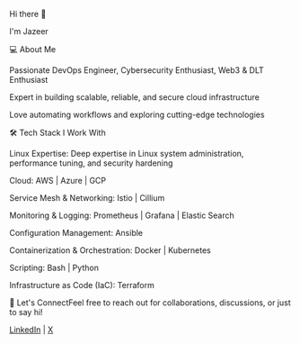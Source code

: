 Hi there 👋

I'm Jazeer

💻 About Me

Passionate DevOps Engineer, Cybersecurity Enthusiast, Web3 & DLT Enthusiast

Expert in building scalable, reliable, and secure cloud infrastructure

Love automating workflows and exploring cutting-edge technologies



🛠️ Tech Stack I Work With

Linux Expertise: Deep expertise in Linux system administration, performance tuning, and security hardening

Cloud: AWS | Azure | GCP

Service Mesh & Networking: Istio | Cillium

Monitoring & Logging: Prometheus | Grafana | Elastic Search

Configuration Management: Ansible

Containerization & Orchestration: Docker | Kubernetes

Scripting: Bash | Python

Infrastructure as Code (IaC): Terraform

🚀 Let's ConnectFeel free to reach out for collaborations, discussions, or just to say hi!

[LinkedIn](https://linkedin.com/in/jazeer) | [X](https://x.com/iamjazeer)  



